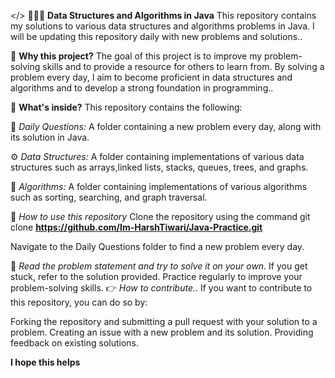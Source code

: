 </> 👨🏻‍💻 **Data Structures and Algorithms in Java**
This repository contains my solutions to various data structures and algorithms problems in Java. I will be updating this repository daily with new problems and solutions..

🚀 **Why this project?**
The goal of this project is to improve my problem-solving skills and to provide a resource for others to learn from. By solving a problem every day, I aim to become proficient in data structures and algorithms and to develop a strong foundation in programming..

💭 **What's inside?**
This repository contains the following:

📝 *Daily Questions:* A folder containing a new problem every day, along with its solution in Java.

⚙️ *Data Structures:* A folder containing implementations of various data structures such as arrays,linked lists, stacks, queues, trees, and graphs.

🧩 *Algorithms:* A folder containing implementations of various algorithms such as sorting, searching, and graph traversal.

📂 *How to use this repository*
Clone the repository using the command git clone **https://github.com/Im-HarshTiwari/Java-Practice.git**

Navigate to the Daily Questions folder to find a new problem every day.

📖 *Read the problem statement and try to solve it on your own.*
If you get stuck, refer to the solution provided.
Practice regularly to improve your problem-solving skills.
👉 *How to contribute..*
If you want to contribute to this repository, you can do so by:

Forking the repository and submitting a pull request with your solution to a problem.
Creating an issue with a new problem and its solution.
Providing feedback on existing solutions.




**I hope this helps**
